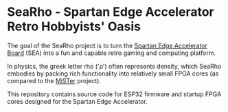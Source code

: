 
# SeaRho - Spartan Edge Accelerator Retro Hobbyists' Oasis

The goal of the SeaRho project is to turn the [Spartan Edge Accelerator Board](https://www.seeedstudio.com/Spartan-Edge-Accelerator-Board-p-4261.html) (SEA) into a fun and capable retro gaming and computing platform.

In physics, the greek letter rho ('ρ') often represents density, which SeaRho embodies by packing rich functionality into relatively small FPGA cores (as compared to the [MiSTer](https://misterfpga.org/) project).

This repository contains source code for ESP32 firmware and startup FPGA cores designed for the Spartan Edge Accelerator.

